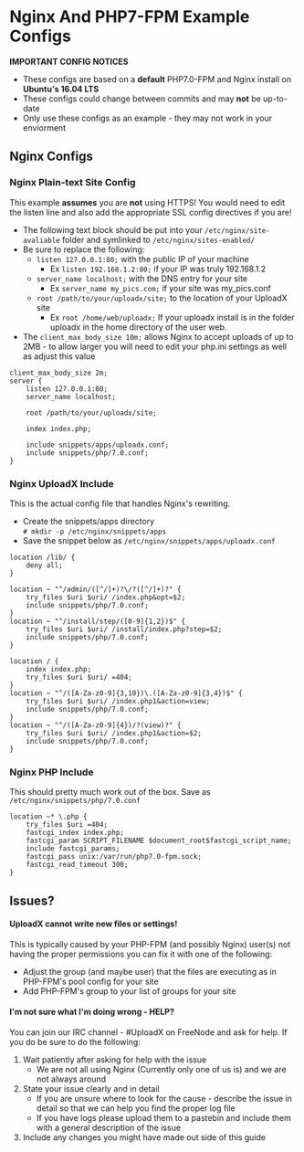 # Nginx And PHP7-FPM Example Configs
**IMPORTANT CONFIG NOTICES**

* These configs are based on a **default** PHP7.0-FPM and Nginx install on **Ubuntu's 16.04 LTS**
* These configs could change between commits and may **not** be up-to-date
* Only use these configs as an example - they may not work in your enviorment


## Nginx Configs
### Nginx Plain-text Site Config
This example **assumes** you are **not** using HTTPS! You would need to edit the listen line and also add the appropriate SSL config directives if you are!

* The following text block should be put into your `/etc/nginx/site-avaliable` folder and symlinked to `/etc/nginx/sites-enabled/`
* Be sure to replace the following:
    * `listen 127.0.0.1:80;` with the public IP of your machine
        * Ex `listen 192.168.1.2:80;` if your IP was truly 192.168.1.2
    * `server_name localhost;` with the DNS entry for your site
        * Ex `server_name my_pics.com;` if your site was my_pics.conf
    * `root /path/to/your/uploadx/site;` to the location of your UploadX site
        * Ex `root /home/web/uploadx;` If your uploadx install is in the folder uploadx in the home directory of the user web.
* The `client_max_body_size 10m;` allows Nginx to accept uploads of up to 2MB - to allow larger you will need to edit your php.ini settings as well as adjust this value

```nginx
client_max_body_size 2m;
server {
	listen 127.0.0.1:80;
	server_name localhost;

	root /path/to/your/uploadx/site;

	index index.php;

	include snippets/apps/uploadx.conf;
	include snippets/php/7.0.conf;
}
```

### Nginx UploadX Include
This is the actual config file that handles Nginx's rewriting.

* Create the snippets/apps directory  
`# mkdir -p /etc/nginx/snippets/apps` 
* Save the snippet below as `/etc/nginx/snippets/apps/uploadx.conf`

```nginx
location /lib/ {
	deny all;
}

location ~ "^/admin/([^/]+)?\/?([^/]+)?" {
	try_files $uri $uri/ /index.php&opt=$2;
	include snippets/php/7.0.conf;
}
location ~ "^/install/step/([0-9]{1,2})$" {
	try_files $uri $uri/ /install/index.php?step=$2;
	include snippets/php/7.0.conf;
}

location / {
	index index.php;
	try_files $uri $uri/ =404;
}
location ~ "^/([A-Za-z0-9]{3,10})\.([A-Za-z0-9]{3,4})$" {
	try_files $uri $uri/ /index.php1&action=view;
	include snippets/php/7.0.conf;
}
location ~ "^/([A-Za-z0-9]{4})/?(view)?" {
	try_files $uri $uri/ /index.php1&action=$2;
	include snippets/php/7.0.conf;
}
```

### Nginx PHP Include
This should pretty much work out of the box. Save as `/etc/nginx/snippets/php/7.0.conf`

```nginx
location ~* \.php {
    try_files $uri =404;
    fastcgi_index index.php;
    fastcgi_param SCRIPT_FILENAME $document_root$fastcgi_script_name;
    include fastcgi_params;
    fastcgi_pass unix:/var/run/php7.0-fpm.sock;
    fastcgi_read_timeout 300;
}
```

## Issues?
#### UploadX cannot write new files or settings!
This is typically caused by your PHP-FPM (and possibly Nginx) user(s) not having the proper permissions you can fix it with one of the following:
* Adjust the group (and maybe user) that the files are executing as in PHP-FPM's pool config for your site 
* Add PHP-FPM's group to your list of groups for your site
#### I'm not sure what I'm doing wrong - HELP?
You can join our IRC channel - #UploadX on FreeNode and ask for help. If you do be sure to do the following:

1. Wait patiently after asking for help with the issue
    * We are not all using Nginx (Currently only one of us is) and we are not always around
2. State your issue clearly and in detail
    * If you are unsure where to look for the cause - describe the issue in detail so that we can help you find the proper log file
    * If you have logs please upload them to a pastebin and include them with a general description of the issue
3. Include any changes you might have made out side of this guide
